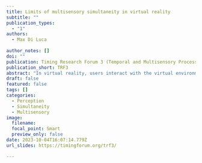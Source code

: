 ```yaml
---
title: Limits of multisensory simultaneity in virtual reality
subtitle: ""
publication_types:
  - "1"
authors:
  - Max Di Luca
 
author_notes: []
doi: ""
publication: Timing Research Forum 3 (Temporal and Multisensory Processing in Virtual Reality Symposium)
publication_short: TRF3
abstract: "In virtual reality, users interact with the virtual environment and are exposed to multiple sensory signals (e.g., visual, audio, tactile). Measuring to which degree signals that come from the same event are perceptually integrated is fundamental in understanding everyday experiences to recreate them in virtual environments. Here I will present the results of psychophysical studies to quantify in different conditions to what degrees signals presented asynchronously are reported as being simultaneous."
draft: false
featured: false
tags: []
categories:
  - Perception
  - Simultaneity
  - Multisensory
image:
  filename:
  focal_point: Smart
  preview_only: false
date: 2023-10-04T16:07:14.779Z
url_slides: https://timingforum.org/trf3/

---
```


